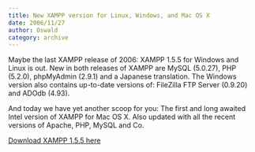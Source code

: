 ```yaml
---
title: New XAMPP version for Linux, Windows, and Mac OS X
date: 2006/11/27
author: Oswald
category: archive
---
```


Maybe the last XAMPP release of 2006: XAMPP 1.5.5 for Windows and Linux is out. New in both releases of XAMPP are MySQL (5.0.27), PHP (5.2.0), phpMyAdmin (2.9.1) and a Japanese translation. The Windows version also contains up-to-date versions of: FileZilla FTP Server (0.9.20) and ADOdb (4.93).

And today we have yet another scoop for you: The first and long awaited Intel version of XAMPP for Mac OS X. Also updated with all the recent versions of Apache, PHP, MySQL and Co.

[Download XAMPP 1.5.5 here](http://www.apachefriends.org/en/xampp.html)
